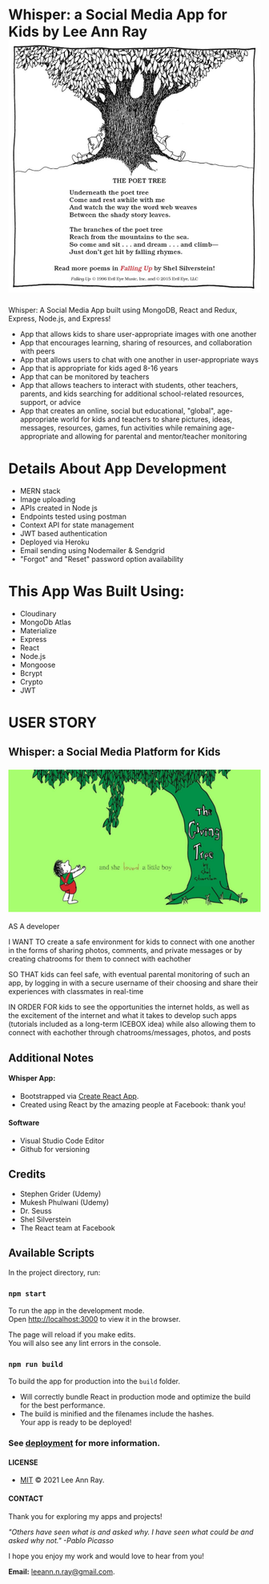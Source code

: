 # Whisper: a Social Media App for Kids by Lee Ann Ray <center><img src="/images/givingtree.jpg" alt="The Poet's Tree Illustration by Shel Silverstein" width="600px" />

 Whisper: A Social Media App built using MongoDB, React and Redux, Express, Node.js, and Express!
- App that allows kids to share user-appropriate images with one another
- App that encourages learning, sharing of resources, and collaboration with peers
- App that allows users to chat with one another in user-appropriate ways
- App that is appropriate for kids aged 8-16 years
- App that can be monitored by teachers
- App that allows teachers to interact with students, other teachers, parents, and kids searching for additional school-related resources, support, or advice
- App that creates an online, social but educational, "global", age-appropriate world for kids and teachers to share pictures, ideas, messages, resources, games, fun activities while remaining age-appropriate and allowing for parental and mentor/teacher monitoring


# Details About App Development

- MERN stack
- Image uploading
- APIs created in Node js
- Endpoints tested using postman
- Context API for state management
- JWT based authentication
- Deployed via Heroku
- Email sending using Nodemailer & Sendgrid
- "Forgot" and "Reset" password option availability 

# This App Was Built Using:
  - Cloudinary
  - MongoDb Atlas
  - Materialize
  - Express
  - React
  - Node.js
  - Mongoose
  - Bcrypt
  - Crypto
  - JWT

# USER STORY
## Whisper: a Social Media Platform for Kids
### <img src="/images/project-image.jpg" alt="The Giving Tree by Shel Silverstein" width="600px" />

AS A developer

I WANT TO create a safe environment for kids to connect with one another in the forms of sharing photos, comments, and private messages or by creating chatrooms for them to connect with eachother

SO THAT kids can feel safe, with eventual parental monitoring of such an app, by logging in with a secure username of their choosing and share their experiences with classmates in real-time

IN ORDER FOR kids to see the opportunities the internet holds, as well as the excitement of the internet and what it takes to develop such apps (tutorials included as a long-term ICEBOX idea) while also allowing them to connect with eachother through chatrooms/messages, photos, and posts

## Additional Notes
#### Whisper App:  

- Bootstrapped via [Create React App](https://github.com/facebook/create-react-app).
- Created using React by the amazing people at Facebook: thank you!

#### Software

- Visual Studio Code Editor
- Github for versioning

## Credits
- Stephen Grider (Udemy)
- Mukesh Phulwani (Udemy)
- Dr. Seuss
- Shel Silverstein
- The React team at Facebook

## Available Scripts

In the project directory, run:

### `npm start`
To run the app in the development mode.<br />
Open [http://localhost:3000](http://localhost:3000) to view it in the browser.

The page will reload if you make edits.<br />
You will also see any lint errors in the console.

### `npm run build`

To build the app for production into the `build` folder.<br />
- Will correctly bundle React in production mode and optimize the build for the best performance.
- The build is minified and the filenames include the hashes.<br />
Your app is ready to be deployed!

### See [deployment](https://facebook.github.io/create-react-app/docs/deployment) for more information.

#### LICENSE

- [MIT](https://github.com/leeannray/LICENSE) © 2021 Lee Ann Ray.

#### CONTACT

Thank you for exploring my apps and projects! 

*"Others have seen what is and asked why. I have seen what could be and asked why not." -Pablo Picasso*

I hope you enjoy my work and would love to hear from you!

**Email:** <a href="mailto:leeann.n.ray@gmail.com?Subject=Message from Github">leeann.n.ray@gmail.com</a>.


